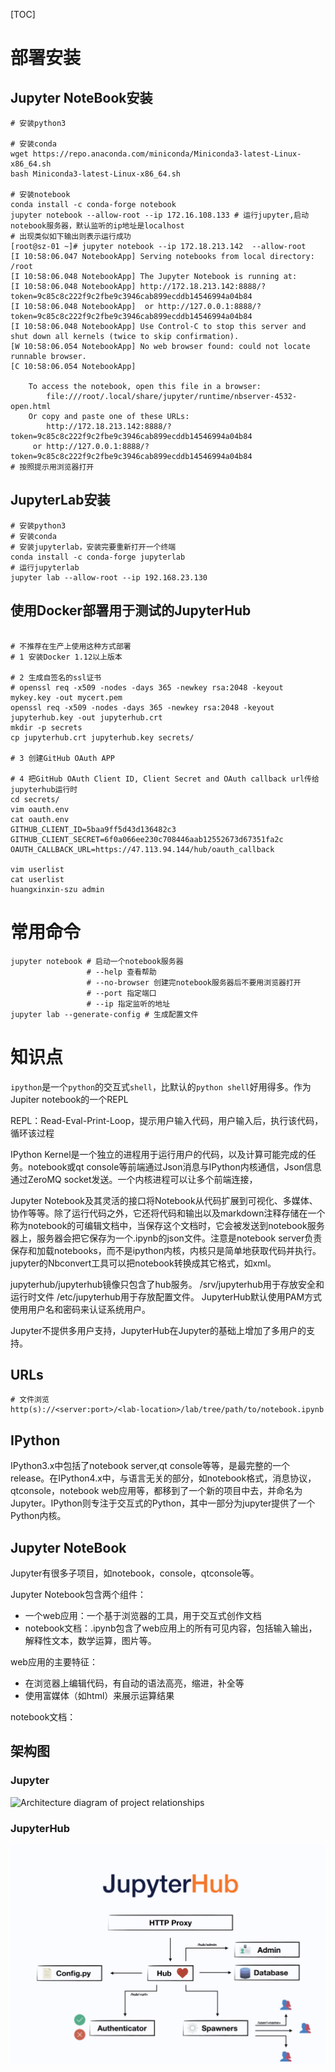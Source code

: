 [TOC]

# 部署安装



## Jupyter NoteBook安装

```shell
# 安装python3

# 安装conda
wget https://repo.anaconda.com/miniconda/Miniconda3-latest-Linux-x86_64.sh
bash Miniconda3-latest-Linux-x86_64.sh

# 安装notebook
conda install -c conda-forge notebook
jupyter notebook --allow-root --ip 172.16.108.133 # 运行jupyter,启动notebook服务器，默认监听的ip地址是localhost
# 出现类似如下输出则表示运行成功
[root@sz-01 ~]# jupyter notebook --ip 172.18.213.142  --allow-root
[I 10:58:06.047 NotebookApp] Serving notebooks from local directory: /root
[I 10:58:06.048 NotebookApp] The Jupyter Notebook is running at:
[I 10:58:06.048 NotebookApp] http://172.18.213.142:8888/?token=9c85c8c222f9c2fbe9c3946cab899ecddb14546994a04b84
[I 10:58:06.048 NotebookApp]  or http://127.0.0.1:8888/?token=9c85c8c222f9c2fbe9c3946cab899ecddb14546994a04b84
[I 10:58:06.048 NotebookApp] Use Control-C to stop this server and shut down all kernels (twice to skip confirmation).
[W 10:58:06.054 NotebookApp] No web browser found: could not locate runnable browser.
[C 10:58:06.054 NotebookApp] 
    
    To access the notebook, open this file in a browser:
        file:///root/.local/share/jupyter/runtime/nbserver-4532-open.html
    Or copy and paste one of these URLs:
        http://172.18.213.142:8888/?token=9c85c8c222f9c2fbe9c3946cab899ecddb14546994a04b84
     or http://127.0.0.1:8888/?token=9c85c8c222f9c2fbe9c3946cab899ecddb14546994a04b84
# 按照提示用浏览器打开
```

## JupyterLab安装
```shell
# 安装python3
# 安装conda
# 安装jupyterlab，安装完要重新打开一个终端
conda install -c conda-forge jupyterlab
# 运行jupyterlab
jupyter lab --allow-root --ip 192.168.23.130
```

## 使用Docker部署用于测试的JupyterHub

```shell

# 不推荐在生产上使用这种方式部署
# 1 安装Docker 1.12以上版本

# 2 生成自签名的ssl证书
# openssl req -x509 -nodes -days 365 -newkey rsa:2048 -keyout mykey.key -out mycert.pem
openssl req -x509 -nodes -days 365 -newkey rsa:2048 -keyout jupyterhub.key -out jupyterhub.crt
mkdir -p secrets
cp jupyterhub.crt jupyterhub.key secrets/

# 3 创建GitHub OAuth APP

# 4 把GitHub OAuth Client ID, Client Secret and OAuth callback url传给jupyterhub运行时
cd secrets/
vim oauth.env
cat oauth.env
GITHUB_CLIENT_ID=5baa9ff5d43d136482c3
GITHUB_CLIENT_SECRET=6f0a066ee230c708446aab12552673d67351fa2c
OAUTH_CALLBACK_URL=https://47.113.94.144/hub/oauth_callback

vim userlist
cat userlist
huangxinxin-szu admin

```





# 常用命令

```shell
jupyter notebook # 启动一个notebook服务器
                 # --help 查看帮助
                 # --no-browser 创建完notebook服务器后不要用浏览器打开
                 # --port 指定端口
                 # --ip 指定监听的地址
jupyter lab --generate-config # 生成配置文件
```


# 知识点

`ipython`是一个`python`的交互式`shell`，比默认的`python shell`好用得多。作为Jupiter notebook的一个REPL

REPL：Read-Eval-Print-Loop，提示用户输入代码，用户输入后，执行该代码，循环该过程

IPython Kernel是一个独立的进程用于运行用户的代码，以及计算可能完成的任务。notebook或qt console等前端通过Json消息与IPython内核通信，Json信息通过ZeroMQ socket发送。一个内核进程可以让多个前端连接，

Jupyter Notebook及其灵活的接口将Notebook从代码扩展到可视化、多媒体、协作等等。除了运行代码之外，它还将代码和输出以及markdown注释存储在一个称为notebook的可编辑文档中，当保存这个文档时，它会被发送到notebook服务器上，服务器会把它保存为一个.ipynb的json文件。注意是notebook server负责保存和加载notebooks，而不是ipython内核，内核只是简单地获取代码并执行。jupyter的Nbconvert工具可以把notebook转换成其它格式，如xml。

jupyterhub/jupyterhub镜像只包含了hub服务。
/srv/jupyterhub用于存放安全和运行时文件
/etc/jupyterhub用于存放配置文件。
JupyterHub默认使用PAM方式使用用户名和密码来认证系统用户。

Jupyter不提供多用户支持，JupyterHub在Jupyter的基础上增加了多用户的支持。



## URLs

```shell
# 文件浏览
http(s)://<server:port>/<lab-location>/lab/tree/path/to/notebook.ipynb
```





## IPython

IPython3.x中包括了notebook server,qt console等等，是最完整的一个release。在IPython4.x中，与语言无关的部分，如notebook格式，消息协议，qtconsole，notebook web应用等，都移到了一个新的项目中去，并命名为Jupyter。IPython则专注于交互式的Python，其中一部分为jupyter提供了一个Python内核。



## Jupyter NoteBook

Jupyter有很多子项目，如notebook，console，qtconsole等。

Jupyter Notebook包含两个组件：

- 一个web应用：一个基于浏览器的工具，用于交互式创作文档
- notebook文档：.ipynb包含了web应用上的所有可见内容，包括输入输出，解释性文本，数学运算，图片等。

web应用的主要特征：

- 在浏览器上编辑代码，有自动的语法高亮，缩进，补全等
- 使用富媒体（如html）来展示运算结果

notebook文档：



## 架构图

### Jupyter 

![Architecture diagram of project relationships](https://jupyter.readthedocs.io/en/latest/_images/repos_map.png)

### JupyterHub

![image-20200226160927763](image/image-20200226160927763.png)

```

```